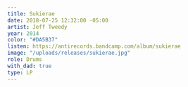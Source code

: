 ```yaml
---
title: Sukierae
date: 2018-07-25 12:32:00 -05:00
artist: Jeff Tweedy
year: 2014
color: "#DA5B37"
listen: https://antirecords.bandcamp.com/album/sukierae
image: "/uploads/releases/sukierae.jpg"
role: Drums
with_dad: true
type: LP
---
```


